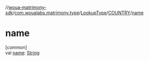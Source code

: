 //[woua-matrimony-sdk](../../../../index.md)/[com.woualabs.matrimony.type](../../index.md)/[LookupType](../index.md)/[COUNTRY](index.md)/[name](name.md)

# name

[common]\
val [name](name.md): [String](https://kotlinlang.org/api/latest/jvm/stdlib/kotlin/-string/index.html)
